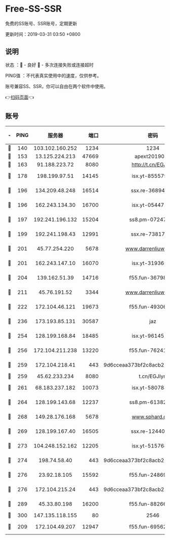 # Free-SS-SSR

免费的SS账号、SSR账号，定期更新

更新时间：2019-03-31 03:50 +0800

## 说明

状态     ：🙂 - 良好 🙁 - 多次连接失败或连接超时

PING值   ：不代表真实使用中的速度，仅供参考。

账号兼容SS、SSR，你可以自由在两个软件中使用。

👉[扫码页面](https://liesauer.github.io/Free-SS-SSR/)👈

## 账号

|-|PING|服务器|端口|密码|加密方式|区域|
|:----:|:----:|:-----:|-----:|:----:|:----:|:----:|
|🙂|140|103.102.160.252|1234|1234|rc4-md5|JP|
|🙂|153|13.125.224.213|47669|apext2019001|chacha20|KR|
|🙂|163|91.188.223.72|8080|http://t.cn/EGJIyrl|rc4-md5|RU|
|🙂|178|198.199.97.51|14145|isx.yt-85557924|aes-256-cfb|US|
|🙂|196|134.209.48.248|16514|ssx.re-36894461|aes-256-cfb|US|
|🙂|196|162.243.134.30|16700|isx.yt-05447189|aes-256-cfb|US|
|🙂|197|192.241.196.132|15204|ss8.pm-07247193|aes-256-cfb|US|
|🙂|199|192.241.198.43|12991|ssx.re-73817435|aes-256-cfb|US|
|🙂|201|45.77.254.220|5678|www.darrenliuwei.com|aes-256-cfb|SG|
|🙂|201|162.243.147.10|16070|isx.yt-31936504|aes-256-cfb|US|
|🙂|204|139.162.51.39|14716|f55.fun-36798193|aes-256-cfb|SG|
|🙂|211|45.76.191.52|3344|www.darrenliuwei.com|aes-256-cfb|JP|
|🙂|222|172.104.46.121|19673|f55.fun-49306300|aes-256-cfb|SG|
|🙂|236|173.193.85.131|30587|jaz|aes-256-cfb|US|
|🙂|254|128.199.168.84|18485|isx.yt-96145111|aes-256-cfb|SG|
|🙂|256|172.104.211.238|13220|f55.fun-76241497|aes-256-cfb|US|
|🙂|259|172.104.218.41|443|9d6cceaa373bf2c8acb22e60b6a58be6|aes-256-cfb|US|
|🙂|259|45.62.233.234|8080|t.cn/EGJIyrl|rc4-md5|CA|
|🙂|261|68.183.237.182|10073|isx.yt-58078392|aes-256-cfb|SG|
|🙂|264|128.199.143.68|12237|ss8.pm-61382605|aes-256-cfb|SG|
|🙂|268|149.28.176.168|5678|www.sphard.com|aes-256-cfb|AU|
|🙂|269|128.199.167.40|16505|ssx.re-12440884|aes-256-cfb|SG|
|🙂|273|104.248.152.162|12205|isx.yt-51576828|aes-256-cfb|SG|
|🙂|274|198.74.58.40|443|9d6cceaa373bf2c8acb22e60b6a58be6|aes-256-cfb|US|
|🙂|276|23.92.18.105|15592|f55.fun-24869458|aes-256-cfb|US|
|🙂|276|172.104.215.24|443|9d6cceaa373bf2c8acb22e60b6a58be6|aes-256-cfb|US|
|🙂|289|45.33.80.198|16200|f55.fun-88266178|aes-256-cfb|US|
|🙂|300|147.135.118.155|80|2546|chacha20|US|
|🙂|209|172.104.49.207|12947|f55.fun-69562223|aes-256-cfb|SG|
